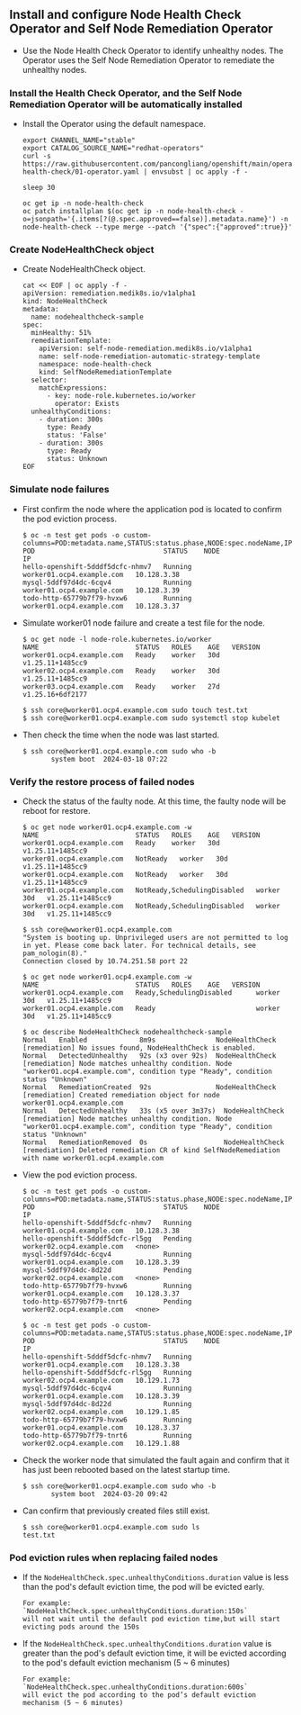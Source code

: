 ## Install and configure Node Health Check Operator and Self Node Remediation Operator

* Use the Node Health Check Operator to identify unhealthy nodes. The Operator uses the Self Node Remediation Operator to remediate the unhealthy nodes.

### Install the Health Check Operator, and the Self Node Remediation Operator will be automatically installed

* Install the Operator using the default namespace.
  ```
  export CHANNEL_NAME="stable"
  export CATALOG_SOURCE_NAME="redhat-operators"
  curl -s https://raw.githubusercontent.com/pancongliang/openshift/main/operator/node-health-check/01-operator.yaml | envsubst | oc apply -f -

  sleep 30

  oc get ip -n node-health-check
  oc patch installplan $(oc get ip -n node-health-check -o=jsonpath='{.items[?(@.spec.approved==false)].metadata.name}') -n node-health-check --type merge --patch '{"spec":{"approved":true}}'
  ```

### Create NodeHealthCheck object
* Create NodeHealthCheck object.
  ```
  cat << EOF | oc apply -f -
  apiVersion: remediation.medik8s.io/v1alpha1
  kind: NodeHealthCheck
  metadata:
    name: nodehealthcheck-sample
  spec:
    minHealthy: 51%
    remediationTemplate:
      apiVersion: self-node-remediation.medik8s.io/v1alpha1
      name: self-node-remediation-automatic-strategy-template
      namespace: node-health-check
      kind: SelfNodeRemediationTemplate
    selector:
      matchExpressions:
        - key: node-role.kubernetes.io/worker
          operator: Exists
    unhealthyConditions:
      - duration: 300s
        type: Ready
        status: 'False'
      - duration: 300s
        type: Ready
        status: Unknown
  EOF
  ```

### Simulate node failures

* First confirm the node where the application pod is located to confirm the pod eviction process.
  ```
  $ oc -n test get pods -o custom-columns=POD:metadata.name,STATUS:status.phase,NODE:spec.nodeName,IP:status.podIP
  POD                                STATUS    NODE                        IP
  hello-openshift-5dddf5dcfc-nhmv7   Running   worker01.ocp4.example.com   10.128.3.38
  mysql-5ddf97d4dc-6cqv4             Running   worker01.ocp4.example.com   10.128.3.39
  todo-http-65779b7f79-hvxw6         Running   worker01.ocp4.example.com   10.128.3.37
  ```

* Simulate worker01 node failure and create a test file for the node.
  ```
  $ oc get node -l node-role.kubernetes.io/worker
  NAME                        STATUS   ROLES    AGE   VERSION
  worker01.ocp4.example.com   Ready    worker   30d   v1.25.11+1485cc9
  worker02.ocp4.example.com   Ready    worker   30d   v1.25.11+1485cc9
  worker03.ocp4.example.com   Ready    worker   27d   v1.25.16+6df2177

  $ ssh core@worker01.ocp4.example.com sudo touch test.txt
  $ ssh core@worker01.ocp4.example.com sudo systemctl stop kubelet
  ```
  
* Then check the time when the node was last started.
  ```
  $ ssh core@worker01.ocp4.example.com sudo who -b
         system boot  2024-03-18 07:22
  ```

 ### Verify the restore process of failed nodes
 
* Check the status of the faulty node. At this time, the faulty node will be reboot for restore.
  ```
  $ oc get node worker01.ocp4.example.com -w
  NAME                        STATUS   ROLES    AGE   VERSION
  worker01.ocp4.example.com   Ready    worker   30d   v1.25.11+1485cc9
  worker01.ocp4.example.com   NotReady   worker   30d   v1.25.11+1485cc9
  worker01.ocp4.example.com   NotReady   worker   30d   v1.25.11+1485cc9
  worker01.ocp4.example.com   NotReady,SchedulingDisabled   worker   30d   v1.25.11+1485cc9
  worker01.ocp4.example.com   NotReady,SchedulingDisabled   worker   30d   v1.25.11+1485cc9

  $ ssh core@wworker01.ocp4.example.com
  "System is booting up. Unprivileged users are not permitted to log in yet. Please come back later. For technical details, see 
  pam_nologin(8)."
  Connection closed by 10.74.251.58 port 22

  $ oc get node worker01.ocp4.example.com -w
  NAME                        STATUS   ROLES    AGE   VERSION
  worker01.ocp4.example.com   Ready,SchedulingDisabled      worker   30d   v1.25.11+1485cc9
  worker01.ocp4.example.com   Ready                         worker   30d   v1.25.11+1485cc9

  $ oc describe NodeHealthCheck nodehealthcheck-sample
  Normal   Enabled             8m9s               NodeHealthCheck  [remediation] No issues found, NodeHealthCheck is enabled.
  Normal   DetectedUnhealthy   92s (x3 over 92s)  NodeHealthCheck  [remediation] Node matches unhealthy condition. Node "worker01.ocp4.example.com", condition type "Ready", condition status "Unknown"
  Normal   RemediationCreated  92s                NodeHealthCheck  [remediation] Created remediation object for node worker01.ocp4.example.com
  Normal   DetectedUnhealthy   33s (x5 over 3m37s)  NodeHealthCheck  [remediation] Node matches unhealthy condition. Node "worker01.ocp4.example.com", condition type "Ready", condition status "Unknown"
  Normal   RemediationRemoved  0s                   NodeHealthCheck  [remediation] Deleted remediation CR of kind SelfNodeRemediation with name worker01.ocp4.example.com
  ```  
* View the pod eviction process.
  ```
  $ oc -n test get pods -o custom-columns=POD:metadata.name,STATUS:status.phase,NODE:spec.nodeName,IP:status.podIP
  POD                                STATUS    NODE                        IP
  hello-openshift-5dddf5dcfc-nhmv7   Running   worker01.ocp4.example.com   10.128.3.38
  hello-openshift-5dddf5dcfc-rl5gg   Pending   worker02.ocp4.example.com   <none>
  mysql-5ddf97d4dc-6cqv4             Running   worker01.ocp4.example.com   10.128.3.39
  mysql-5ddf97d4dc-8d22d             Pending   worker02.ocp4.example.com   <none>
  todo-http-65779b7f79-hvxw6         Running   worker01.ocp4.example.com   10.128.3.37
  todo-http-65779b7f79-tnrt6         Pending   worker02.ocp4.example.com   <none>

  $ oc -n test get pods -o custom-columns=POD:metadata.name,STATUS:status.phase,NODE:spec.nodeName,IP:status.podIP
  POD                                STATUS    NODE                        IP
  hello-openshift-5dddf5dcfc-nhmv7   Running   worker01.ocp4.example.com   10.128.3.38
  hello-openshift-5dddf5dcfc-rl5gg   Running   worker02.ocp4.example.com   10.129.1.73
  mysql-5ddf97d4dc-6cqv4             Running   worker01.ocp4.example.com   10.128.3.39
  mysql-5ddf97d4dc-8d22d             Running   worker02.ocp4.example.com   10.129.1.85
  todo-http-65779b7f79-hvxw6         Running   worker01.ocp4.example.com   10.128.3.37
  todo-http-65779b7f79-tnrt6         Running   worker02.ocp4.example.com   10.129.1.88
  ```

  
* Check the worker node that simulated the fault again and confirm that it has just been rebooted based on the latest startup time.
  ```
  $ ssh core@worker01.ocp4.example.com sudo who -b
         system boot  2024-03-20 09:42
  ```

* Can confirm that previously created files still exist.
  ```
  $ ssh core@worker01.ocp4.example.com sudo ls
  test.txt
  ```
### Pod eviction rules when replacing failed nodes
* If the `NodeHealthCheck.spec.unhealthyConditions.duration` value is less than the pod's default eviction time, the pod will be evicted early. 
  ```
  For example: `NodeHealthCheck.spec.unhealthyConditions.duration:150s`
  will not wait until the default pod eviction time,but will start evicting pods around the 150s
  ```
* If the `NodeHealthCheck.spec.unhealthyConditions.duration` value is greater than the pod's default eviction time, it will be evicted according to the pod's default eviction mechanism (5 ~ 6 minutes)

  ```
  For example: `NodeHealthCheck.spec.unhealthyConditions.duration:600s`
  will evict the pod according to the pod’s default eviction mechanism (5 ~ 6 minutes)
  ```





